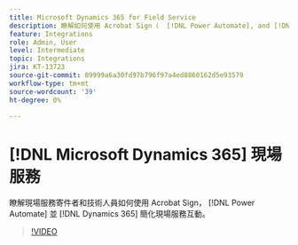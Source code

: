 ```yaml
---
title: Microsoft Dynamics 365 for Field Service
description: 瞭解如何使用 Acrobat Sign（  [!DNL Power Automate], and [!DNL Microsoft Dynamics 365]  適用于現場服務）來簡化客戶的現場互動。
feature: Integrations
role: Admin, User
level: Intermediate
topic: Integrations
jira: KT-13723
source-git-commit: 09999a6a30fd97b796f97a4ed8860162d5e93579
workflow-type: tm+mt
source-wordcount: '39'
ht-degree: 0%

---
```


# [!DNL Microsoft Dynamics 365] 現場服務

瞭解現場服務寄件者和技術人員如何使用 Acrobat Sign， [!DNL Power Automate] 並 [!DNL Dynamics 365] 簡化現場服務互動。

>[!VIDEO](https://video.tv.adobe.com/v/3423205?quality=12&learn=on&hidetitle=true)
